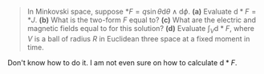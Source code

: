 > In Minkovski space, suppose $*F = q \sin \theta \mathrm d \theta \wedge \mathrm d \phi$.
> **(a)** Evaluate $\mathrm d * F = * J$.
> **(b)** What is the two-form $F$ equal to?
> **(c)** What are the electric and magnetic fields equal to for this solution?
> **(d)** Evaluate $\int_V \mathrm d * F$, where $V$ is a ball of radius $R$ in Euclidean three space at a fixed moment in time.

Don't know how to do it. I am not even sure on how to calculate $\mathrm d * F$.
